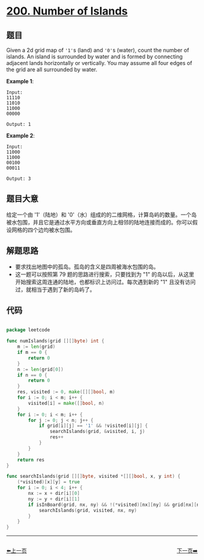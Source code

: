 # [200. Number of Islands](https://leetcode.com/problems/number-of-islands/)


## 题目

Given a 2d grid map of `'1'`s (land) and `'0'`s (water), count the number of islands. An island is surrounded by water and is formed by connecting adjacent lands horizontally or vertically. You may assume all four edges of the grid are all surrounded by water.

**Example 1**:

    Input:
    11110
    11010
    11000
    00000
    
    Output: 1

**Example 2**:

    Input:
    11000
    11000
    00100
    00011
    
    Output: 3

## 题目大意

给定一个由 '1'（陆地）和 '0'（水）组成的的二维网格，计算岛屿的数量。一个岛被水包围，并且它是通过水平方向或垂直方向上相邻的陆地连接而成的。你可以假设网格的四个边均被水包围。


## 解题思路

- 要求找出地图中的孤岛。孤岛的含义是四周被海水包围的岛。
- 这一题可以按照第 79 题的思路进行搜索，只要找到为 "1" 的岛以后，从这里开始搜索这周连通的陆地，也都标识上访问过。每次遇到新的 "1" 且没有访问过，就相当于遇到了新的岛屿了。



## 代码

```go

package leetcode

func numIslands(grid [][]byte) int {
	m := len(grid)
	if m == 0 {
		return 0
	}
	n := len(grid[0])
	if n == 0 {
		return 0
	}
	res, visited := 0, make([][]bool, m)
	for i := 0; i < m; i++ {
		visited[i] = make([]bool, n)
	}
	for i := 0; i < m; i++ {
		for j := 0; j < n; j++ {
			if grid[i][j] == '1' && !visited[i][j] {
				searchIslands(grid, &visited, i, j)
				res++
			}
		}
	}
	return res
}

func searchIslands(grid [][]byte, visited *[][]bool, x, y int) {
	(*visited)[x][y] = true
	for i := 0; i < 4; i++ {
		nx := x + dir[i][0]
		ny := y + dir[i][1]
		if isInBoard(grid, nx, ny) && !(*visited)[nx][ny] && grid[nx][ny] == '1' {
			searchIslands(grid, visited, nx, ny)
		}
	}
}

```


----------------------------------------------
<div style="display: flex;justify-content: space-between;align-items: center;">
<p><a href="https://books.halfrost.com/leetcode/ChapterFour/0100~0199/0199.Binary-Tree-Right-Side-View/">⬅️上一页</a></p>
<p><a href="https://books.halfrost.com/leetcode/ChapterFour/0200~0299/0201.Bitwise-AND-of-Numbers-Range/">下一页➡️</a></p>
</div>
